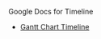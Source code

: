Google Docs for Timeline

* [Gantt Chart Timeline](https://docs.google.com/spreadsheets/d/11wVF_odQXdE83elIrUoAHnULfeZCIlQlbmzimHWDir0/edit?gid=0#gid=0)
